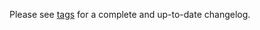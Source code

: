 Please see [tags](https://gitlab.com/grafolean/grafolean/tags) for a complete and up-to-date changelog.